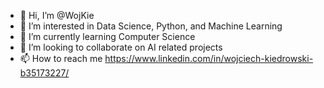 - 👋 Hi, I’m @WojKie
- 👀 I’m interested in Data Science, Python, and Machine Learning
- 🌱 I’m currently learning Computer Science
- 💞️ I’m looking to collaborate on AI related projects
- 📫 How to reach me https://www.linkedin.com/in/wojciech-kiedrowski-b35173227/
